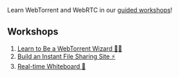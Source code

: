 Learn WebTorrent and WebRTC in our [guided workshops](https://webtorrent.github.io/workshop/)!

## Workshops

1. [Learn to Be a WebTorrent Wizard 🧙‍♂️](1-wizard/00.md)
2. [Build an Instant File Sharing Site ⚡️](2-instant/00.md)
3. [Real-time Whiteboard 🔮](3-whiteboard/00.md)
